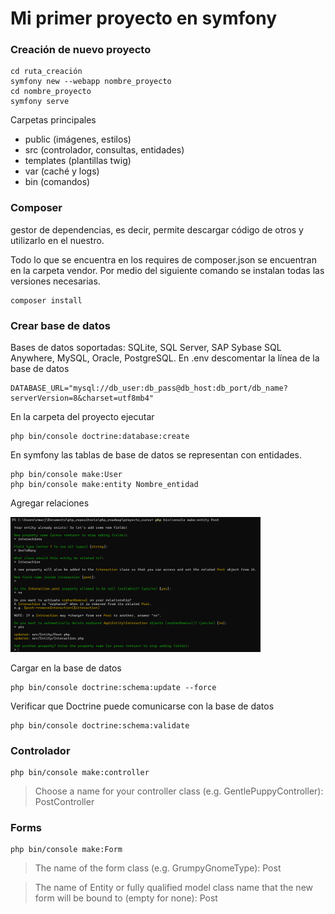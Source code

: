 # Mi primer proyecto en symfony

### Creación de nuevo proyecto
~~~
cd ruta_creación
symfony new --webapp nombre_proyecto
cd nombre_proyecto
symfony serve
~~~

Carpetas principales
* public (imágenes, estilos)
* src (controlador, consultas, entidades)
* templates (plantillas twig)
* var (caché y logs)
* bin (comandos)

### Composer
gestor de dependencias, es decir, permite descargar código de otros y utilizarlo en el nuestro.

Todo lo que se encuentra en los requires de composer.json se encuentran en la carpeta vendor. Por medio del siguiente comando se instalan todas las versiones necesarias.
~~~
composer install
~~~

### Crear base de datos
Bases de datos soportadas: SQLite, SQL Server, SAP Sybase SQL Anywhere, MySQL, Oracle, PostgreSQL.
En .env descomentar la línea de la base de datos
~~~
DATABASE_URL="mysql://db_user:db_pass@db_host:db_port/db_name?serverVersion=8&charset=utf8mb4"
~~~

En la carpeta del proyecto ejecutar
~~~
php bin/console doctrine:database:create
~~~

En symfony las tablas de base de datos se representan con entidades.
~~~
php bin/console make:User
php bin/console make:entity Nombre_entidad
~~~

Agregar relaciones 

<img title="a title" alt="Alt text" width="400" src="./readme_imgs/relations.png">

Cargar en la base de datos
~~~
php bin/console doctrine:schema:update --force
~~~

Verificar que Doctrine puede comunicarse con la base de datos
~~~
php bin/console doctrine:schema:validate
~~~

### Controlador
~~~
php bin/console make:controller
~~~
> Choose a name for your controller class (e.g.
> GentlePuppyController):
 > PostController

### Forms
~~~
php bin/console make:Form  
~~~
> The name of the form class (e.g. GrumpyGnomeType):
> Post

> The name of Entity or fully qualified model class name that the new form will be bound to (empty for none):
> Post